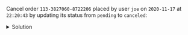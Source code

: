 Cancel order `113-3827060-8722206` placed by user `joe` on `2020-11-17` at `22:20:43` by updating its status from `pending` to `canceled`:

<details>
  <summary>Solution</summary>

<p>Step 1. Update the "source-of-truth" table using a light weight transaction:</p>

```
UPDATE orders_by_id 
SET order_status = 'canceled' 
WHERE order_id = '113-3827060-8722206'
IF order_status = 'pending';
```{{execute}}


<p>Step 2. Update the other tables if and only if the previous transaction was successfully applied:</p>

```
UPDATE orders_by_user 
SET order_status = 'canceled' 
WHERE order_id = '113-3827060-8722206'
  AND user_id = 'joe'
  AND order_timestamp = '2020-11-17 22:20:43';
  
INSERT INTO order_status_history_by_id (order_id, status_timestamp, order_status)
VALUES ('113-3827060-8722206',TOTIMESTAMP(NOW()),'canceled');
```{{execute}}

<p>Step 3. Optionally, verify the changes:</p>

```
SELECT order_status
FROM orders_by_id 
WHERE order_id = '113-3827060-8722206';

SELECT order_status
FROM orders_by_user 
WHERE order_id = '113-3827060-8722206'
  AND user_id = 'joe'
  AND order_timestamp = '2020-11-17 22:20:43';
  
SELECT order_status 
FROM order_status_history_by_id
WHERE order_id = '113-3827060-8722206'
LIMIT 1;
```{{execute}}

</details>


